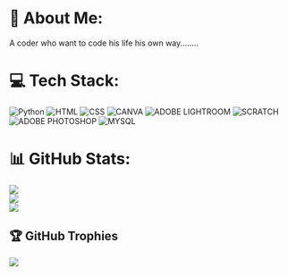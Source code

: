 # 💫 About Me:
A coder who want to code his life his own way........
# 💻 Tech Stack:
![Python](https://img.shields.io/badge/python-3670A0?style=for-the-badge) ![HTML](https://img.shields.io/badge/HTML-F98A15?style=for-the-badge) ![CSS](https://img.shields.io/badge/CSS-1579a8?style=for-the-badge) ![CANVA](https://img.shields.io/badge/CANVA-15F9EB?style=for-the-badge) ![ADOBE LIGHTROOM](https://img.shields.io/badge/ADOBELIGHTROOM-2B62FE?style=for-the-badge) ![SCRATCH](https://img.shields.io/badge/SCRATCH-FA4C00?style=for-the-badge) ![ADOBE PHOTOSHOP](https://img.shields.io/badge/ADOBEPHOTOSHOP-2BA8FE?style=for-the-badge) ![MYSQL](https://img.shields.io/badge/MYSQL-blue)
# 📊 GitHub Stats:
![](https://github-readme-stats.vercel.app/api?username=mayank785&theme=radical&hide_border=false&include_all_commits=true&count_private=true)<br/>
![](https://github-readme-streak-stats.herokuapp.com/?user=mayank785&theme=radical&hide_border=false)<br/>
![](https://github-readme-stats.vercel.app/api/top-langs/?username=mayank785&theme=radical&hide_border=false&include_all_commits=true&count_private=true&layout=compact)

## 🏆 GitHub Trophies
![](https://github-profile-trophy.vercel.app/?username=mayank785&theme=radical&no-frame=false&no-bg=true&margin-w=4)
